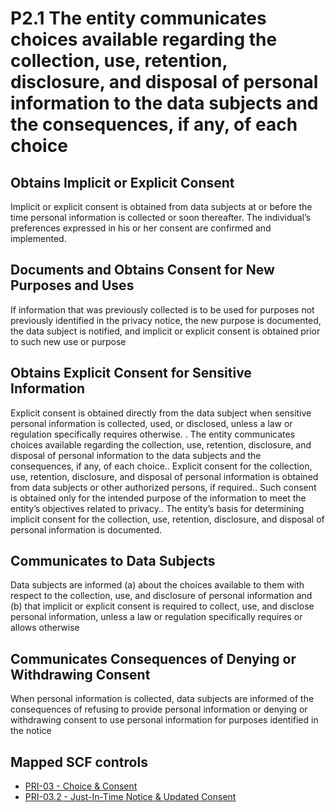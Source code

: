 # P2.1 The entity communicates choices available regarding the collection, use, retention, disclosure, and disposal of personal information to the data subjects and the consequences, if any, of each choice
## Obtains Implicit or Explicit Consent
Implicit or explicit consent is obtained from data subjects at or before the time personal information is collected or soon thereafter. The individual’s preferences expressed in his or her consent are confirmed and implemented.
## Documents and Obtains Consent for New Purposes and Uses
If information that was previously collected is to be used for purposes not previously identified in the privacy notice, the new purpose is documented, the data subject is notified, and implicit or explicit consent is obtained prior to such new use or purpose
## Obtains Explicit Consent for Sensitive Information
Explicit consent is obtained directly from the data subject when sensitive personal information is collected, used, or disclosed, unless a law or regulation specifically requires otherwise.
. The entity communicates choices available regarding the collection, use, retention, disclosure, and disposal of personal information to the data subjects and the consequences, if any, of each choice.. Explicit consent for the collection, use, retention, disclosure, and disposal of personal information is obtained from data subjects or other authorized persons, if required.. Such consent is obtained only for the intended purpose of the information to meet the entity’s objectives related to privacy.. The entity’s basis for determining implicit consent for the collection, use, retention, disclosure, and disposal of personal information is documented.
## Communicates to Data Subjects
Data subjects are informed (a) about the choices available to them with respect to the collection, use, and disclosure of personal information and (b) that implicit or explicit consent is required to collect, use, and disclose personal information, unless a law or regulation specifically requires or allows otherwise
## Communicates Consequences of Denying or Withdrawing Consent
When personal information is collected, data subjects are informed of the consequences of refusing to provide personal information or denying or withdrawing consent to use personal information for purposes identified in the notice
## Mapped SCF controls
- [PRI-03 - Choice & Consent](../scf/pri-03-choice&consent.md)
- [PRI-03.2 - Just-In-Time Notice & Updated Consent](../scf/pri-032-just-in-timenotice&updatedconsent.md)
